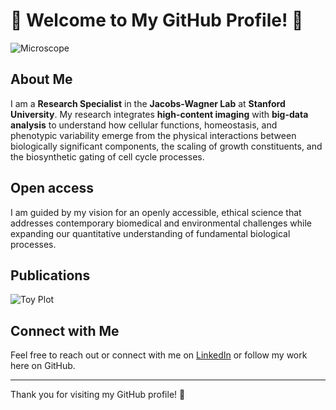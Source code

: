 # 🔬 Welcome to My GitHub Profile! 🔬

![Microscope](https://via.placeholder.com/150 "Microscope")
<!-- Replace the above placeholder with an actual image of a microscope if you have one -->

## About Me
I am a **Research Specialist** in the **Jacobs-Wagner Lab** at **Stanford University**. My research integrates **high-content imaging** with **big-data analysis** to understand how cellular functions, homeostasis, and phenotypic variability emerge from the physical interactions between biologically significant components, the scaling of growth constituents, and the biosynthetic gating of cell cycle processes. 

## Open access
I am guided by my vision for an openly accessible, ethical science that addresses contemporary biomedical and environmental challenges while expanding our quantitative understanding of fundamental biological processes.

## Publications


![Toy Plot](https://via.placeholder.com/150 "Toy Plot")
<!-- Replace the above placeholder with an actual image of a toy plot if you have one -->


## Connect with Me
Feel free to reach out or connect with me on [LinkedIn]([https://www.linkedin.com/in/alex-papagiannakis-singlecells/]) or follow my work here on GitHub.

---

Thank you for visiting my GitHub profile! 🚀
